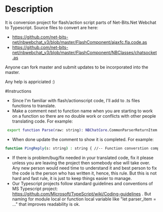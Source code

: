 # Description
It is conversion project for flash/action script parts of Net-Bits.Net Webchat to Typescript.
Source files to convert are here:
- https://github.com/net-bits-net/nbwebchat_v3/blob/master/FlashComponent/ajaxfc.fla.code.as
- https://github.com/net-bits-net/nbwebchat_v3/blob/master/FlashComponent/NBClasses/chatsocket.as

Anyone can fork master and submit updates to be incorporated into the master.

Any help is appriciated :)

#Instructions
- Since I'm familiar with flash/actionscript code, I'll add to .ts files functions to translate.
- Make a comment next to function name when you are starting to work on a function so there are no double work or conflicts with other people translating code. For example:
```sh
 export function Parse(raw: string): NBChatCore.CommonParserReturnItem { //-- Function converstion partial complete 26-Dec-2016 HY
 ```
 - When done update the comment to show it is completed. For example:
 ```sh
 function PingReply(s: string) : string { //-- Function converstion completed 25-Dec-2016 HY
 ```
 - If there is problem/bug/fix needed in your translated code, fix it please unless you are leaving the project then somebody else will take over. Any new person would need time to understand it and best person to fix the code is the person who has written it, hence, this rule. But this is not hard and fast rule, it is just to keep things easier to manage.
 - Our Typescript projects follow standard guidelines and conventions of MS Typescript project: https://github.com/Microsoft/TypeScript/wiki/Coding-guidelines . But naming for module local or function local variable like "let parser_item = ..." that improves readability is ok.
 
